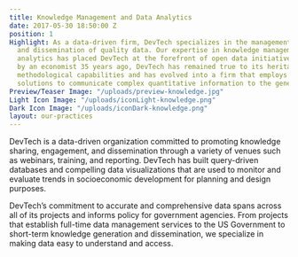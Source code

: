 ```yaml
---
title: Knowledge Management and Data Analytics
date: 2017-05-30 18:50:00 Z
position: 1
Highlight: As a data-driven firm, DevTech specializes in the management, analysis,
  and dissemination of quality data. Our expertise in knowledge management and data
  analytics has placed DevTech at the forefront of open data initiatives. Founded
  by an economist 35 years ago, DevTech has remained true to its heritage of strong
  methodological capabilities and has evolved into a firm that employs advanced technological
  solutions to communicate complex quantitative information to the general public.
Preview/Teaser Image: "/uploads/preview-knowledge.jpg"
Light Icon Image: "/uploads/iconLight-knowledge.png"
Dark Icon Image: "/uploads/iconDark-knowledge.png"
layout: our-practices
---
```


DevTech is a data-driven organization committed to promoting knowledge sharing, engagement, and dissemination through a variety of venues such as webinars, training, and reporting. DevTech has built query-driven databases and compelling data visualizations that are used to monitor and evaluate trends in socioeconomic development for planning and design purposes. 

DevTech’s commitment to accurate and comprehensive data spans across all of its projects and informs policy for government agencies. From projects that establish full-time data management services to the US Government to short-term knowledge generation and dissemination, we specialize in making data easy to understand and access.  